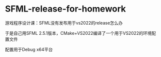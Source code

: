 # SFML-release-for-homework

游戏程序设计课：SFML没有发布用于vs2022的release怎么办

于是自己用SFML 2.5.1版本，CMake+VS2022编译了一个用于VS2022的环境配置文件

配置用于Debug x64平台
